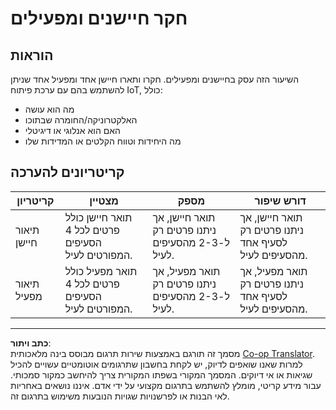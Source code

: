 <!--
CO_OP_TRANSLATOR_METADATA:
{
  "original_hash": "c5a568320b1159394108544807895337",
  "translation_date": "2025-08-27T21:52:58+00:00",
  "source_file": "1-getting-started/lessons/3-sensors-and-actuators/assignment.md",
  "language_code": "he"
}
-->
# חקר חיישנים ומפעילים

## הוראות

השיעור הזה עסק בחיישנים ומפעילים. חקרו ותארו חיישן אחד ומפעיל אחד שניתן להשתמש בהם עם ערכת פיתוח IoT, כולל:

* מה הוא עושה
* האלקטרוניקה/החומרה שבתוכו
* האם הוא אנלוגי או דיגיטלי
* מה היחידות וטווח הקלטים או המדידות שלו

## קריטריונים להערכה

| קריטריון | מצטיין | מספק | דורש שיפור |
| -------- | ------- | ----- | ----------- |
| תיאור חיישן | תואר חיישן כולל פרטים לכל 4 הסעיפים המפורטים לעיל. | תואר חיישן, אך ניתנו פרטים רק ל-2-3 מהסעיפים לעיל. | תואר חיישן, אך ניתנו פרטים רק לסעיף אחד מהסעיפים לעיל. |
| תיאור מפעיל | תואר מפעיל כולל פרטים לכל 4 הסעיפים המפורטים לעיל. | תואר מפעיל, אך ניתנו פרטים רק ל-2-3 מהסעיפים לעיל. | תואר מפעיל, אך ניתנו פרטים רק לסעיף אחד מהסעיפים לעיל. |

---

**כתב ויתור**:  
מסמך זה תורגם באמצעות שירות תרגום מבוסס בינה מלאכותית [Co-op Translator](https://github.com/Azure/co-op-translator). למרות שאנו שואפים לדיוק, יש לקחת בחשבון שתרגומים אוטומטיים עשויים להכיל שגיאות או אי דיוקים. המסמך המקורי בשפתו המקורית צריך להיחשב כמקור סמכותי. עבור מידע קריטי, מומלץ להשתמש בתרגום מקצועי על ידי אדם. איננו נושאים באחריות לאי הבנות או לפרשנויות שגויות הנובעות משימוש בתרגום זה.